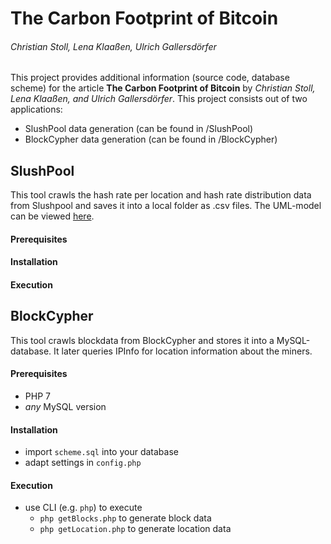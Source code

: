 # The Carbon Footprint of Bitcoin
###### Christian Stoll, Lena Klaaßen, Ulrich Gallersdörfer 

This project provides additional information (source code, database scheme) for the article **The Carbon Footprint of Bitcoin** by *Christian Stoll, Lena Klaaßen, and Ulrich Gallersdörfer*. This project consists out of two applications:
  - SlushPool data generation (can be found in /SlushPool)
  - BlockCypher data generation (can be found in /BlockCypher)

## SlushPool
This tool crawls the hash rate per location and hash rate distribution data from Slushpool and saves it into a local folder as .csv files. The UML-model can be viewed [here](https://github.com/UliGall/cfootprint_bitcoin/blob/master/SlushPool/UML.pdf).
#### Prerequisites


#### Installation


#### Execution


## BlockCypher
This tool crawls blockdata from BlockCypher and stores it into a MySQL-database. It later queries IPInfo for location information about the miners.

#### Prerequisites
- PHP 7
- *any* MySQL version

#### Installation
- import `scheme.sql` into your database
- adapt settings in `config.php`

#### Execution
- use CLI (e.g. `php`) to execute
    - `php getBlocks.php` to generate block data
    - `php getLocation.php` to generate location data